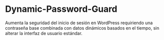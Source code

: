 # Dynamic-Password-Guard
Aumenta la seguridad del inicio de sesión en WordPress requiriendo una contraseña base combinada con datos dinámicos basados en el tiempo, sin alterar la interfaz de usuario estándar.
